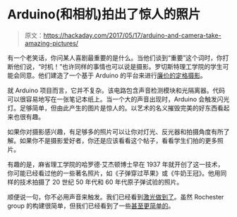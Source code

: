 # Arduino(和相机)拍出了惊人的照片

> 原文：<https://hackaday.com/2017/05/17/arduino-and-camera-take-amazing-pictures/>

有一个老笑话，你问某人喜剧最重要的是什么。当他们谈到“重要”这个词时，你打断他们说，“时机！”也许同样的事情也可以说是摄影。罗切斯特理工学院的学生可能会同意。他们建造了一个基于 Arduino 的平台来进行[廉价的定格摄影](https://petapixel.com/2017/05/10/build-simple-sound-trigger-high-speed-photos-arduino/)。

就 Arduino 项目而言，它并不复杂。该电路包含声音检测模块和光隔离器。代码可以很容易地写在一张笔记本纸上。当一个大的声音出现时，Arduino 会触发闪光灯。足够简单，但由此产生的图片是惊人的。以艺术的名义摧毁完美的好东西看起来也很有趣。

如果你对摄影感兴趣，有足够多的照片可以让你对灯光、反光器和拍摄角度有所了解。如果你不是摄影爱好者，你还是应该看看这个帖子，看看学生们拍的更多照片。

有趣的是，麻省理工学院的哈罗德·艾杰顿博士早在 1937 年就开创了这一技术，你可能已经看过他的一些著名照片，如《子弹穿过苹果》或《牛奶王冠》。他用同样的技术拍摄了 20 世纪 50 年代和 60 年代原子弹试验的照片。

顺便说一句，你不必用声音来触发。我们已经看到[激光做到了](https://hackaday.com/2013/05/31/high-speed-photography-with-friggin-lasers/)。虽然 Rochester group 的构建很简单，但我们已经看到了一些[甚至更简单的](https://hackaday.com/2011/08/08/sound-activated-flash-for-high-speed-photography/)。